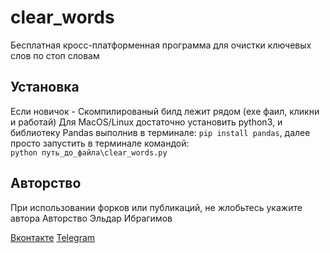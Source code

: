 #  clear_words
Бесплатная кросс-платформенная программа для очистки ключевых слов по стоп словам

## Установка
Если новичок - Скомпилированый билд лежит рядом (exe фаил, кликни и работай)
Для MacOS/Linux достаточно установить python3, и библиотеку Pandas выполнив в терминале: ```pip install pandas```, далее просто запустить в терминале командой:  
 ```python путь_до_файла\clear_words.py```

## Авторство
При использовании форков или публикаций, не жлобьтесь укажите автора
Авторство Эльдар Ибрагимов

[Вконтакте](https://vk.com/mr.crutch)
[Telegram](https://t.me/God_SMM)
